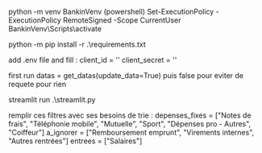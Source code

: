 python -m venv BankinVenv
(powershell) Set-ExecutionPolicy -ExecutionPolicy RemoteSigned -Scope CurrentUser
BankinVenv\Scripts\activate

python -m pip install -r .\requirements.txt

add .env file and fill : 
client_id = ''
client_secret = ''


first run datas = get_datas(update_data=True) puis false pour eviter de requete pour rien

streamlit run .\streamlit.py


remplir ces filtres avec ses besoins de trie :
    depenses_fixes = ["Notes de frais", "Téléphonie mobile", "Mutuelle", "Sport", "Dépenses pro - Autres", "Coiffeur"]
    a_ignorer = ["Remboursement emprunt", "Virements internes", "Autres rentrées"]
    entrees = ["Salaires"]

    